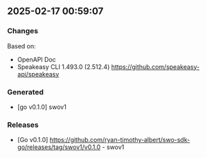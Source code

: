 

## 2025-02-17 00:59:07
### Changes
Based on:
- OpenAPI Doc  
- Speakeasy CLI 1.493.0 (2.512.4) https://github.com/speakeasy-api/speakeasy
### Generated
- [go v0.1.0] swov1
### Releases
- [Go v0.1.0] https://github.com/ryan-timothy-albert/swo-sdk-go/releases/tag/swov1/v0.1.0 - swov1